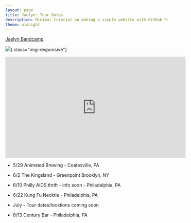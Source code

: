 ```yaml
---
layout: page
title: Jaelyn: Tour Dates
description: Minimal tutorial on making a simple website with GitHub Pages
theme: midnight
---
```


[Jaelyn Bandcamp](https://jaelyn.bandcamp.com/)

![](https://f4.bcbits.com/img/0031466652_10.jpg){:class="img-responsive"}

<iframe width="560" height="315" src="https://www.youtube.com/embed/3-J8DFoZiac" title="YouTube video player" frameborder="0" allow="accelerometer; autoplay; clipboard-write; encrypted-media; gyroscope; picture-in-picture; web-share" allowfullscreen></iframe>


- 5/29 Animated Brewing - Coatesville, PA

- 6/2 The Kingsland - Greenpoint Brooklyn, NY

- 6/10 Philly AIDS thrift - info soon - Philadelphia, PA

- 6/22 Kung Fu Necktie - Philadelphia, PA

- July - Tour dates/locations coming soon

- 8/13 Century Bar - Philadelphia, PA
